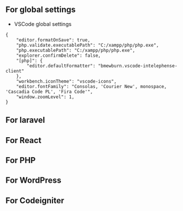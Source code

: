 ## For global settings 
- VSCode global settings 
```
{
    "editor.formatOnSave": true,
    "php.validate.executablePath": "C:/xampp/php/php.exe",
    "php.executablePath": "C:/xampp/php/php.exe",
    "explorer.confirmDelete": false,
    "[php]": {
        "editor.defaultFormatter": "bmewburn.vscode-intelephense-client"
    },
    "workbench.iconTheme": "vscode-icons",
    "editor.fontFamily": "Consolas, 'Courier New', monospace, 'Cascadia Code PL', 'Fira Code'",
    "window.zoomLevel": 1,
}
```
## For laravel
## For React
## For PHP
## For WordPress
## For Codeigniter
